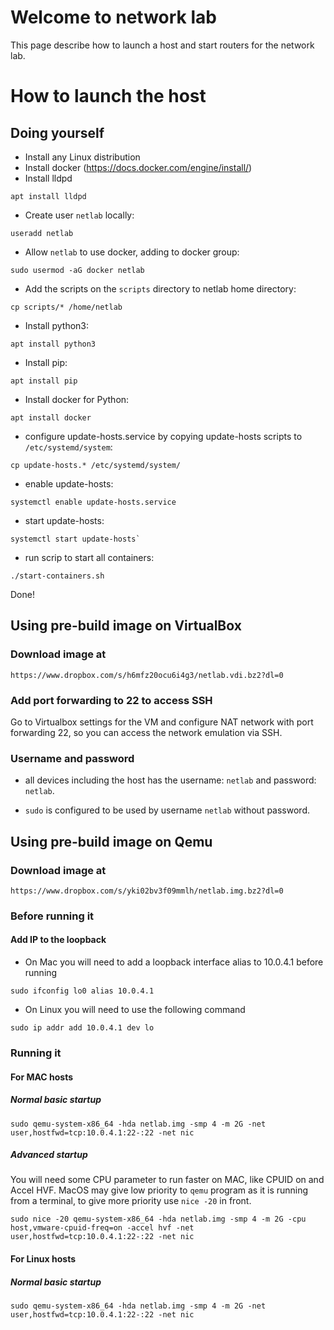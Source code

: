 # Welcome to network lab
This page describe how to launch a host and start routers for the network lab.

# How to launch the host

## Doing yourself
- Install any Linux distribution
- Install docker (https://docs.docker.com/engine/install/)
- Install lldpd
```
apt install lldpd
```
- Create user `netlab` locally:
```
useradd netlab
```
- Allow `netlab` to use docker, adding to docker group:
```
sudo usermod -aG docker netlab
```
- Add the scripts on the `scripts` directory to netlab home directory:
```
cp scripts/* /home/netlab
```
- Install python3:
```
apt install python3
```
- Install pip:
```
apt install pip
```
- Install docker for Python:
```
apt install docker
```
- configure update-hosts.service by copying update-hosts scripts to `/etc/systemd/system`:
```
cp update-hosts.* /etc/systemd/system/
```
- enable update-hosts: 
```
systemctl enable update-hosts.service
```
- start update-hosts:
```
systemctl start update-hosts`
```
- run scrip to start all containers:
```
./start-containers.sh
```

Done!

## Using pre-build image on VirtualBox
### Download image at
```
https://www.dropbox.com/s/h6mfz20ocu6i4g3/netlab.vdi.bz2?dl=0
```

### Add port forwarding to 22 to access SSH
Go to Virtualbox settings for the VM and configure NAT network with port forwarding 22, so you can access the network emulation via SSH.

### Username and password
- all devices including the host has the username: `netlab` and password: `netlab`.

- `sudo` is configured to be used by username `netlab` without password.

## Using pre-build image on Qemu
### Download image at
```
https://www.dropbox.com/s/yki02bv3f09mmlh/netlab.img.bz2?dl=0
```
### Before running it
#### Add IP to the loopback
* On Mac you will need to add a loopback interface alias to 10.0.4.1 before running
```
sudo ifconfig lo0 alias 10.0.4.1
```
* On Linux you will need to use the following command
```
sudo ip addr add 10.0.4.1 dev lo
```

### Running it

#### For MAC hosts
##### Normal basic startup
```
sudo qemu-system-x86_64 -hda netlab.img -smp 4 -m 2G -net user,hostfwd=tcp:10.0.4.1:22-:22 -net nic
```
##### Advanced startup
You will need some CPU parameter to run faster on MAC, like CPUID on and Accel HVF. MacOS may give low priority to `qemu` program as it is running from a terminal, to give more priority use `nice -20` in front.
```
sudo nice -20 qemu-system-x86_64 -hda netlab.img -smp 4 -m 2G -cpu host,vmware-cpuid-freq=on -accel hvf -net user,hostfwd=tcp:10.0.4.1:22-:22 -net nic
```

#### For Linux hosts
##### Normal basic startup
```
sudo qemu-system-x86_64 -hda netlab.img -smp 4 -m 2G -net user,hostfwd=tcp:10.0.4.1:22-:22 -net nic
```
